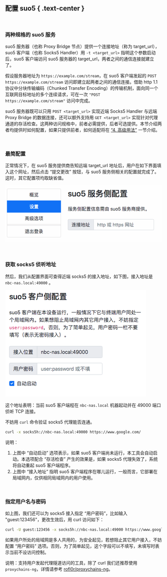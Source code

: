 配置 suo5 { .text-center }
-------------------------

&nbsp;

### 两种规格的 suo5 服务

suo5 服务器（也称 Proxy Bridge 节点）提供一个连接地址（称为 target_url），suo5 客户端（也称 Socks5 Handler）用 `-t <target_url>` 指明这个参数启动后，suo5 客户端访问 suo5 服务器的 target_url，两者之间的通信连接就建立了。

假设服务器地址为 `https://example.com/stream`，在 suo5 客户端发起的 `POST https://example.com/stream` 访问即建立起两者之间的通信连接。借助 http 1.1 协议中分块传输编码（Chunked Transfer Encoding）的传输机制，面向同一个互联网目标地址的多个连续请求，可在一次 `"POST https://example.com/stream"` 访问中完成。

suo5 服务器既可以只用 `POST <target_url>` 实现近端 Socks5 Handler 与远端 Proxy Bridge 的数据连接，还可以额外支持用 `GET <target_url>` 实现针对代理通道的存活检查。这两种访问规格中，前者必需提供，后者可选提供。本节介绍两者均提供时如何配置，如果只提供前者，如何适配将在 [“4. 高级用法”](#4) 一节介绍。

&nbsp;

### 最简配置

正常情况下，在 suo5 服务提供商告知远端 target_url 地址后，用户在如下界面填入这个网址，然后点击 “提交更改” 按钮，与 suo5 服务侧相关的配置就完成了。这时，其它配置项均取缺省值。

![填写连接地址](res/save_target_url.gif)

&nbsp;

### 获取 socks5 侦听地址

然后，我们从配置界面可查得近端 socks5 的接入地址，如下图，接入地址是 `nbc-nas.local:49000` 。

![获取 socks5 地址](res/socks_addr.gif)

这个地址表明：当前 suo5 客户端程在 `nbc-nas.local` 机器起动并在 49000 端口侦听 TCP 连接。

不妨用 `curl` 命令验证 socks5 代理能否连通。

``` bash
curl -x socks5h://nbc-nas.local:49000 https://www.google.com/
```

说明：

1. 上图中 “自动启动” 选项表示，如果 suo5 客户端尚未运行，本工具会自动启动。本选项配合 “存活检查” 产生的效果是，如果 socks5 代理失效了，系统将自动重起 suo5 客户端程序。
2. 上图中 “接入地址” 指明 suo5 客户端程序在哪儿运行，一般而言，它部署在局域网内，仅供相同局域网内的用户使用。

&nbsp;

### 指定用户名与密码

如上图，我们还可以为 socks5 接入指定 “用户密码”，比如输入 "guest:123456"，更改生效后，用 curl 访问如下：

``` bash
curl -U guest:123456 -x socks5h://nbc-nas.local:49000 https://www.google.com/
```

如果用户所处的局域网是多人共用的，为安全起见，若想阻止其它用户接入，不妨配置 “用户密码” 选项。否则，为了简单起见，这个字段可以不填写，未填写时表示当前不设访问控制。

说明：支持用户发起代理隧道访问的工具，除了 curl 我们还推荐使用 `proxychains-ng`，详情请参考 [rofl0r/proxychains-ng](https://github.com/rofl0r/proxychains-ng)。

&nbsp;
